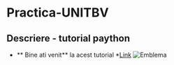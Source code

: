 # Practica-UNITBV
## Descriere - tutorial paython
* ** Bine ati venit** la acest tutorial
*[Link](https://learnphyton.org)
![Emblema](https://bluestreamline.ro/wp-content/uploads/2018/02/unitbv.svg)

